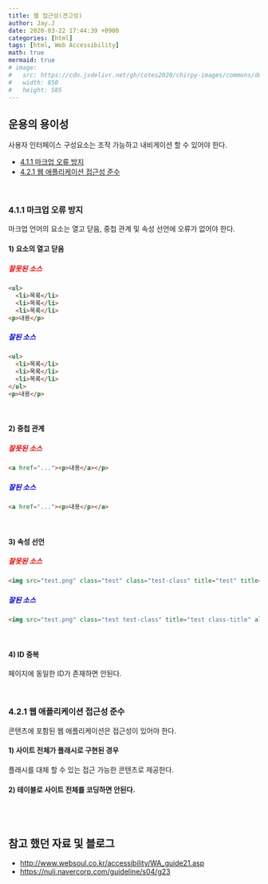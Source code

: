 ```yaml
---
title: 웹 접근성(견고성)
author: Jay.J
date: 2020-03-22 17:44:39 +0900
categories: [html]
tags: [html, Web Accessibility]
math: true
mermaid: true
# image:
#   src: https://cdn.jsdelivr.net/gh/cotes2020/chirpy-images/commons/devices-mockup.png
#   width: 850
#   height: 585
---
```


## 운용의 용이성
사용자 인터페이스 구성요소는 조작 가능하고 내비게이션 할 수 있어야 한다.

- [4.1.1 마크업 오류 방지](#411-마크업-오류-방지)
- [4.2.1 웹 애플리케이션 접근성 준수](#421-웹-애플리케이션-접근성-준수)

<br>

### 4.1.1 마크업 오류 방지
마크업 언어의 요소는 열고 닫음, 중첩 관계 및 속성 선언에 오류가 없어야 한다.

#### 1) 요소의 열고 닫음

##### <b style='color:red'>잘못된 소스</b>
```HTML
<ul>
  <li>목록</li>
  <li>목록</li>
  <li>목록</li>
<p>내용</p>
```

##### <b style='color:blue'>잘된 소스</b>
```HTML
<ul>
  <li>목록</li>
  <li>목록</li>
  <li>목록</li>
</ul>
<p>내용</p>
```

<br>

#### 2) 중첩 관계

##### <b style='color:red'>잘못된 소스</b>
```HTML
<a href="..."><p>내용</a></p>
```

##### <b style='color:blue'>잘된 소스</b>
```HTML
<a href="..."><p>내용</p></a>
```

<br>

#### 3) 속성 선언

##### <b style='color:red'>잘못된 소스</b>
```HTML
<img src="test.png" class="test" class="test-class" title="test" title="class-title" alt="">
```

##### <b style='color:blue'>잘된 소스</b>
```HTML
<img src="test.png" class="test test-class" title="test class-title" alt="">
```

<br>

#### 4) ID 중복
페이지에 동일한 ID가 존재하면 안된다.

<br>

### 4.2.1 웹 애플리케이션 접근성 준수
콘텐츠에 포함된 웹 애플리케이션은 접근성이 있어야 한다.

#### 1) 사이트 전체가 플래시로 구현된 경우
플래시를 대체 할 수 있는 접근 가능한 콘텐츠로 제공한다.

#### 2) 테이블로 사이트 전체를 코딩하면 안된다.

<br>
<br>

## 참고 했던 자료 및 블로그
 - <a href="http://www.websoul.co.kr/accessibility/WA_guide21.asp" target="_blank">http://www.websoul.co.kr/accessibility/WA_guide21.asp</a>
 - <a href="https://nuli.navercorp.com/guideline/s04/g23" target="_blank">https://nuli.navercorp.com/guideline/s04/g23</a>
